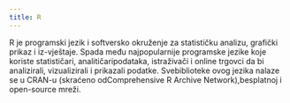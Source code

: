 ```yaml
---
title: R
---
```


R je programski jezik i softversko okruženje za statističku analizu, grafički prikaz i iz-vještaje. Spada među najpopularnije programske jezike koje koriste statističari, analitičaripodataka, istraživači i online trgovci da bi analizirali, vizualizirali i prikazali podatke. Svebiblioteke ovog jezika nalaze se u CRAN-u (skraćeno odComprehensive R Archive Network),besplatnoj i open-source mreži.

